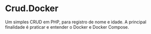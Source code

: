 # Crud.Docker
Um simples CRUD em PHP, para registro de nome e idade. A principal finalidade é praticar e entender o Docker e Docker Compose.
